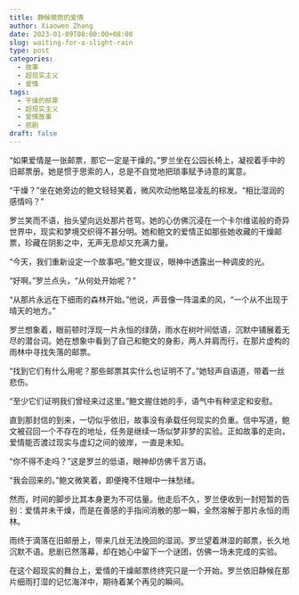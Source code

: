 ```yaml
---
title: 静候微雨的爱情
author: Xiaowen Zhang
date: 2023-01-09T08:00:00+08:00
slug: waiting-for-a-slight-rain
type: post
categories:
  - 故事
  - 超现实主义
  - 爱情
tags:
  - 干燥的邮票
  - 超现实主义
  - 爱情故事
  - 悲剧
draft: false
---
```


“如果爱情是一张邮票，那它一定是干燥的。”罗兰坐在公园长椅上，凝视着手中的旧邮票册。她是惯于思索的人，总是不自觉地把琐事赋予诗意的寓意。

“干燥？”坐在她旁边的鲍文轻轻笑着，微风吹动他略显凌乱的棕发。“相比湿润的感情吗？”

罗兰笑而不语，抬头望向远处那片苍穹。她的心仿佛沉浸在一个卡尔维诺般的奇异世界中，现实和梦境交织得不甚分明。她和鲍文的爱情正如那些她收藏的干燥邮票，珍藏在阴影之中，无声无息却又充满力量。

“今天，我们重新设定一个故事吧。”鲍文提议，眼神中透露出一种调皮的光。

“好啊。”罗兰点头，“从何处开始呢？”

“从那片永远在下细雨的森林开始。”他说，声音像一阵温柔的风，“一个从不出现于晴天的地方。”

罗兰想象着，眼前顿时浮现一片永恒的绿荫，雨水在树叶间低语，沉默中铺展着无尽的潜台词。她在想象中看到了自己和鲍文的身影，两人并肩而行，在那片虚构的雨林中寻找失落的邮票。

“找到它们有什么用呢？那些邮票其实什么也证明不了。”她轻声自语道，带着一丝悲伤。

“至少它们证明我们曾经来过这里。”鲍文握住她的手，语气中有种坚定和安慰。

直到那封信的到来，一切似乎依旧，故事没有承载任何现实的负重。信中写道，鲍文被召回一个不存在的地址，任务是继续一场似梦非梦的实验。正如故事的走向，爱情能否渡过现实与虚幻之间的彼岸，一直是未知。

“你不得不走吗？”这是罗兰的低语，眼神却仿佛千言万语。

“我会回来的。”鲍文微笑着，即便掩不住眼中一抹愁绪。

然而，时间的脚步比其本身更为不可估量。他走后不久，罗兰便收到一封短暂的告别：爱情并未干燥，而是在善感的手指间消散的那一瞬，全然溶解于那片永恒的雨林。

雨终于滴落在旧邮册上，带来几丝无法挽回的湿润。罗兰望着淋湿的邮票，长久地沉默不语。悲剧已然落幕，却在她心中留下一个谜团，仿佛一场未完成的实验。

在这个超现实的舞台上，爱情的干燥邮票终终究只是一个开始。罗兰依旧静候在那片细雨打湿的记忆海洋中，期待着某个再见的瞬间。
